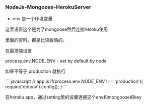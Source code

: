 ### NodeJs-Mongoose-HerokuServer

* env 是一个环境变量 
<p>这里设置这个是为了mongoose然后连接heroku使用</p>
<p>里面的资料，都是比较敏感的。</p>
<p>在最顶端设置</p>
<p>process.env.NODE_ENV - set by default by node</p>
<p>如果不等于 production 就执行</p>
``` javascript
// app.js
if(process.env.NODE_ENV !== 'production'){
    require('dotenv').config();
}
```
<p>在heroku app，通过setting里的设置连接这个env和mongoose的key</p>